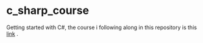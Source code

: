 # c_sharp_course
Getting started with C#, the course  i following along in this repository is this [link](https://www.udemy.com/course/c-sharp-oop-ultimate-guide-project-master-class/?srsltid=AfmBOop0Qwkbi2mwdEZ0aAtHUtz85UE_nnfqgy4sDPzqe0WNJJ8luZb0&amp;couponCode=ST3MT200225B) .
